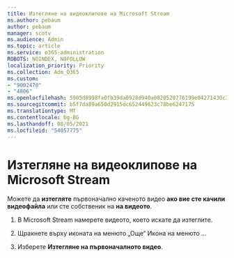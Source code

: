 ```yaml
---
title: Изтегляне на видеоклипове на Microsoft Stream
ms.author: pebaum
author: pebaum
manager: scotv
ms.audience: Admin
ms.topic: article
ms.service: o365-administration
ROBOTS: NOINDEX, NOFOLLOW
localization_priority: Priority
ms.collection: Adm_O365
ms.custom:
- "9002470"
- "4806"
ms.openlocfilehash: 5905d8998fa0fb39da0928d940a0820520776199e04271430c36d3f7c1cd92fc
ms.sourcegitcommit: b5f7da89a650d2915dc652449623c78be6247175
ms.translationtype: MT
ms.contentlocale: bg-BG
ms.lasthandoff: 08/05/2021
ms.locfileid: "54057775"
---
```

# <a name="download-microsoft-stream-videos"></a>Изтегляне на видеоклипове на Microsoft Stream

Можете да **изтегляте** първоначално каченото видео **ако вие сте качили видеофайла** или сте собственик на **на видеото**.

1. В Microsoft Stream намерете видеото, което искате да изтеглите.

2. Щракнете върху иконата на менюто „Още“ Икона на менюто *...*

3. Изберете **Изтегляне на първоначалното видео**.
